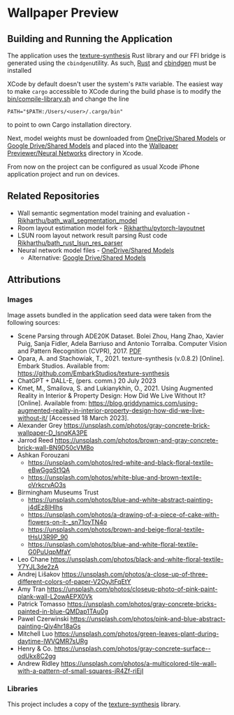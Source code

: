 # Wallpaper Preview

## Building and Running the Application

The application uses the [texture-synthesis](https://github.com/EmbarkStudios/texture-synthesis) Rust library and our
FFI bridge is generated using the `cbindgen`utility. As such, [Rust](https://www.rust-lang.org/tools/install)
and [cbindgen](https://github.com/mozilla/cbindgen) must be installed

XCode by default doesn't user the system's `PATH` variable. The easiest way to make `cargo` accessible to XCode during
the build phase is to modify the [bin/compile-library.sh](/bin/compile-library.sh) and change the line

```shell
PATH="$PATH:/Users/<user>/.cargo/bin"
```

to point to own Cargo installation directory.

Next, model weights must be downloaded
from [OneDrive/Shared Models](https://computingservices-my.sharepoint.com/:f:/g/personal/rak56_bath_ac_uk/EpuBnN5Utd5PjCufX5bNYFkB7gFVWwDfyUkqJgv313QMww?e=dQr7FK)
or [Google Drive/Shared Models](https://drive.google.com/drive/folders/1uxwYHxXAon9ae0vLJkPip-aGRLmRimNj?usp=sharing)
and placed into the [Wallpaper Previewer/Neural Networks](Wallpaper%20Previewer/Neural%20Networks) directory in Xcode.

From now on the project can be configured as usual Xcode iPhone application project and run on devices.

## Related Repositories

- Wall semantic segmentation model training and
  evaluation - [Rikharthu/bath_wall_segmentation_model](https://github.com/Rikharthu/bath_wall_segmentation_model)
- Room layout estimation model fork - [Rikharthu/pytorch-layoutnet](https://github.com/Rikharthu/pytorch-layoutnet)
- LSUN room layout network result parsing Rust
  code [Rikharthu/bath_rust_lsun_res_parser](https://github.com/Rikharthu/bath_rust_lsun_res_parser)
- Neural network model
  files - [OneDrive/Shared Models](https://computingservices-my.sharepoint.com/:f:/g/personal/rak56_bath_ac_uk/EpuBnN5Utd5PjCufX5bNYFkB7gFVWwDfyUkqJgv313QMww?e=dQr7FK)
  - Alternative: [Google Drive/Shared Models](https://drive.google.com/drive/folders/1uxwYHxXAon9ae0vLJkPip-aGRLmRimNj?usp=sharing)

## Attributions

### Images

Image assets bundled in the application seed data were taken from the following sources:

- Scene Parsing through ADE20K Dataset. Bolei Zhou, Hang Zhao, Xavier Puig, Sanja Fidler, Adela Barriuso and Antonio
  Torralba. Computer Vision and Pattern Recognition (CVPR),
    2017. [PDF](http://people.csail.mit.edu/bzhou/publication/scene-parse-camera-ready.pdf)
- Opara, A. and Stachowiak, T., 2021. texture-synthesis (v.0.8.2) [Online]. Embark Studios. Available
  from: https://github.com/EmbarkStudios/texture-synthesis
- ChatGPT + DALL-E, (pers. comm.) 20 July 2023
- Kmet, M., Smailova, S. and Lukianykhin, O., 2021. Using Augmented Reality in Interior & Property Design: How Did We
  Live Without It? [Online]. Available
  from: https://blog.griddynamics.com/using-augmented-reality-in-interior-property-design-how-did-we-live-without-it/ [Accessed 18 March 2023].
- Alexander Grey https://unsplash.com/photos/gray-concrete-brick-wallpaper-D_lsnqKA3PE
- Jarrod Reed https://unsplash.com/photos/brown-and-gray-concrete-brick-wall-BN9D50cVMBo
- Ashkan Forouzani
    - https://unsplash.com/photos/red-white-and-black-floral-textile-eBwGgqSt1QA
    - https://unsplash.com/photos/white-blue-and-brown-textile-oVrkcrvAO3s
- Birmingham Museums Trust
    - https://unsplash.com/photos/blue-and-white-abstract-painting-j4dEz8IHIhs
    - https://unsplash.com/photos/a-drawing-of-a-piece-of-cake-with-flowers-on-it-_sn71oyTN4o
    - https://unsplash.com/photos/brown-and-beige-floral-textile-tHsU3R9P_90
    - https://unsplash.com/photos/blue-and-white-floral-textile-G0PuUqpMfaY
- Leo Chane https://unsplash.com/photos/black-and-white-floral-textile-Y7YJL3de2zA
- Andrej Lišakov https://unsplash.com/photos/a-close-up-of-three-different-colors-of-paper-V2OyJtFqEtY
- Amy Tran https://unsplash.com/photos/closeup-photo-of-pink-paint-plank-wall-L2owAEPX0Vk
- Patrick Tomasso https://unsplash.com/photos/gray-concrete-bricks-painted-in-blue-QMDap1TAu0g
- Pawel Czerwinski https://unsplash.com/photos/pink-and-blue-abstract-painting-Qiy4hr18aGs
- Mitchell Luo https://unsplash.com/photos/green-leaves-plant-during-daytime-lWVQMR7sURg
- Henry & Co. https://unsplash.com/photos/gray-concrete-surface--odUkx8C2gg
- Andrew Ridley https://unsplash.com/photos/a-multicolored-tile-wall-with-a-pattern-of-small-squares-jR4Zf-riEjI

### Libraries

This project includes a copy of the [texture-synthesis](https://github.com/EmbarkStudios/texture-synthesis) library.

